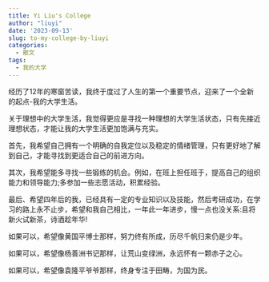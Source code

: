 ```yaml
---
title: Yi Liu's College
author: "liuyi"
date: '2023-09-13'
slug: to-my-college-by-liuyi
categories:
  - 散文
tags: 
  - 我的大学
---
```


经历了12年的寒窗苦读，我终于度过了人生的第一个重要节点，迎来了一个全新的起点-我的大学生活。

关于理想中的大学生活，我觉得更应是寻找一种理想的大学生活状态，只有先接近理想状态，才能让我的大学生活更加饱满与充实。

首先，我希望自己拥有一个明确的自我定位以及稳定的情绪管理，只有更好地了解到自己，才能寻找到更适合自己的前进方向。

其次，我希望能多寻找一些锻练的机会。例如，在班上担任班于，提高自己的组织能力和领导能力;多参加一些志愿活动，积累经验。

最后、希望四年后的我，已经具有一定的专业知识以及技能，然后考研成功，在学习的路上永不止步，希望和我自己相比，一年此一年进步，慢一点也没关系:且将新火试新茶，诗酒趁年华!

如果可以，希望像黄国平博士那样，努力终有所成，历尽千帆归来仍是少年。

如果可以，希望像杨善洲书记那样，让荒山变绿洲，永远怀有一颗赤子之心。

如果可以，希望像袁隆平爷爷那样，终身专注于田畴，为国为民。